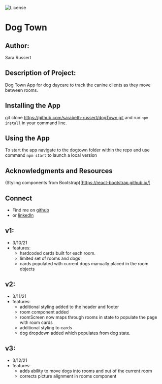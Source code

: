 ![License](https://img.shields.io/github/license/sarabeth-russert/dogTown)
# Dog Town

## Author: 
Sara Russert

## Description of Project: 
Dog Town App for dog daycare to track the canine clients as they move between rooms.

## Installing the App
git clone https://github.com/sarabeth-russert/dogTown.git and run `npm install` in your command line. 

## Using the App
To start the app navigate to the dogtown folder within the repo and use command `npm start` to launch a local version

## Acknowledgments and Resources
(Styling components from Bootstrap)[https://react-bootstrap.github.io/]

## Connect
- Find me on [github](https://github.com/sarabeth-russert) 
- or [linkedIn](https://www.linkedin.com/in/sararussert/)


## v1:
- 3/10/21
- features: 
  - hardcoded cards built for each room. 
  - limited set of rooms and dogs
  - cards populated with current dogs manually placed in the room objects

## v2:
- 3/11/21
- features:
  - additional styling added to the header and footer
  - room component added
  - roomScreen now maps through rooms in state to populate the page with room cards
  - additional styling to cards
  - dog dropdown added which populates from dog state.

## v3:
- 3/12/21
- features:
  - adds ability to move dogs into rooms and out of the current room
  - corrects picture alignment in rooms component

